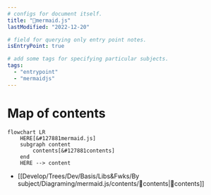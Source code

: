 ```yaml
---
# configs for document itself.
title: "🎉mermaid.js"
lastModified: "2022-12-20"

# field for querying only entry point notes.
isEntryPoint: true

# add some tags for specifying particular subjects.
tags:
  - "entrypoint"
  - "mermaidjs"
---
```

# Map of contents
```mermaid
flowchart LR
	HERE[&#127881mermaid.js]
	subgraph content
		contents[&#127881contents]
	end
	HERE --> content
```
- [[Develop/Trees/Dev/Basis/Libs&Fwks/By subject/Diagraming/mermaid.js/contents/🎉contents|🎉contents]]
